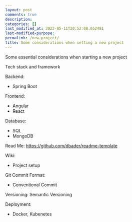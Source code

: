 ```yaml
---
layout: post
comments: true
description:
categories: []
last_modified_at: 2022-05-11T20:52:08.052481
last-modified-purpose:
permalink: /new-project/
title: Some considerations when setting a new project
---
```


Some essential considerations when starting a new project

Tech stack and framework

Backend:
- Spring Boot

Frontend:
- Angular
- React

Database:
- SQL
- MongoDB

Read Me:
https://github.com/dbader/readme-template

Wiki:
- Project setup

Git Commit Format:
- Conventional Commit

Versioning: Semantic Versioning

Deployment:
- Docker, Kubenetes